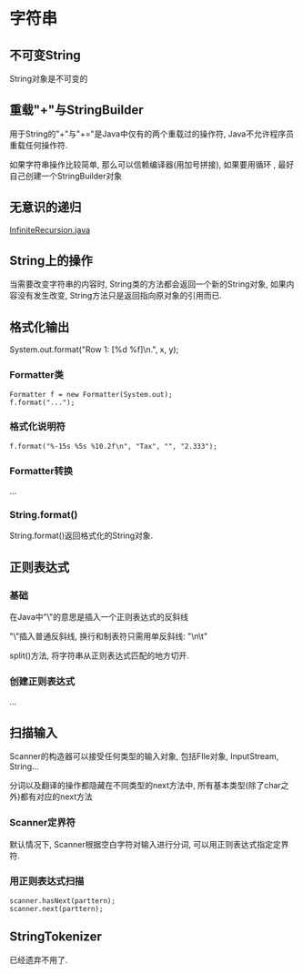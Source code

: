 # 字符串
## 不可变String
String对象是不可变的

## 重载"+"与StringBuilder
用于String的"+"与"+="是Java中仅有的两个重载过的操作符, Java不允许程序员重载任何操作符.  

如果字符串操作比较简单, 那么可以信赖编译器(用加号拼接), 如果要用循环 , 最好自己创建一个StringBuilder对象  

## 无意识的递归
[InfiniteRecursion.java](./InfiniteRecursion.java)

## String上的操作
当需要改变字符串的内容时, String类的方法都会返回一个新的String对象, 如果内容没有发生改变, String方法只是返回指向原对象的引用而已.  

## 格式化输出
System.out.format("Row 1: [%d %f]\n.", x, y);

### Formatter类
```
Formatter f = new Formatter(System.out);
f.format("...");
```

### 格式化说明符
`f.format("%-15s %5s %10.2f\n", "Tax", "", "2.333");`

### Formatter转换
...

### String.format()
String.format()返回格式化的String对象.  

## 正则表达式
### 基础
在Java中"\\"的意思是插入一个正则表达式的反斜线  

"\\\"插入普通反斜线, 换行和制表符只需用单反斜线: "\n\t"  

split()方法, 将字符串从正则表达式匹配的地方切开.  

### 创建正则表达式
...

## 扫描输入
Scanner的构造器可以接受任何类型的输入对象, 包括FIle对象, InputStream, String...  

分词以及翻译的操作都隐藏在不同类型的next方法中, 所有基本类型(除了char之外)都有对应的next方法  

### Scanner定界符
默认情况下, Scanner根据空白字符对输入进行分词, 可以用正则表达式指定定界符.  

### 用正则表达式扫描
```
scanner.hasNext(parttern);
scanner.next(parttern);
```

## StringTokenizer
已经遗弃不用了.